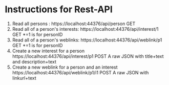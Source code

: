 # Instructions for Rest-API
1. Read all persons : https://localhost:44376/api/person GET
2. Read all of a person's interests: https://localhost:44376/api/interest/1 GET *=1 is for personID
3. Read all of a person's weblinks: https://localhost:44376/api/weblink/p1  GET *=1 is for personID
4. Create a new interest for a person https://localhost:44376/api/interest/p1 POST A raw JSON with title+text and description+text
5. Create a new weblink for a person and an interest https://localhost:44376/api/weblink/p1/i1 POST A raw JSON with linkurl+text
